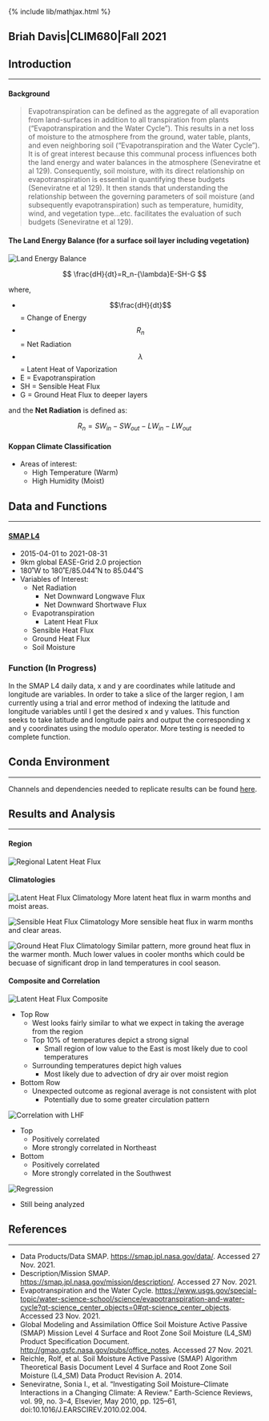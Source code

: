 {% include lib/mathjax.html %}

## Briah Davis|CLIM680|Fall 2021

## Introduction
---
#### Background

> Evapotranspiration can be defined as the aggregate of all evaporation from land-surfaces in addition to all transpiration from plants (“Evapotranspiration and the Water Cycle”). This results in a net loss of moisture to the atmosphere from the ground, water table, plants, and even neighboring soil (“Evapotranspiration and the Water Cycle”). It is of great interest because this communal process influences both the land energy and water balances in the atmosphere (Seneviratne et al 129). Consequently, soil moisture, with its direct relationship on evapotranspiration is essential in quantifying these budgets (Seneviratne et al 129). It then stands that understanding the relationship between the governing parameters of soil moisture (and subsequently evapotranspiration) such as temperature, humidity, wind, and vegetation type…etc. facilitates the evaluation of such budgets (Seneviratne et al 129).


#### The Land Energy Balance (for a surface soil layer including vegetation)

![Land Energy Balance](Seneviratne_LandEnergyBalance.png)

$$
\frac{dH}{dt}=R_n-{\lambda}E-SH-G
$$

where, <br>
* $$\frac{dH}{dt}$$ = Change of Energy <br>
* $$R_n$$ = Net Radiation <br>
* $${\lambda}$$ = Latent Heat of Vaporization <br>
* E = Evapotranspiration <br>
* SH = Sensible Heat Flux <br>
* G = Ground Heat Flux to deeper layers <br>

and the **Net Radiation** is defined as:

$$
R_n=SW_{in}-SW_{out}-LW_{in}-LW_{out}
$$

#### Koppan Climate Classification

* Areas of interest:
    * High Temperature (Warm)
    * High Humidity (Moist)

## Data and Functions
---
#### **[SMAP L4](/SMAP.md)**
 
* 2015-04-01 to 2021-08-31
* 9km global EASE-Grid 2.0 projection
* 180˚W to 180˚E/85.044˚N to 85.044˚S
* Variables of Interest:
	* Net Radiation  
		* Net Downward Longwave Flux
        * Net Downward Shortwave Flux
    * Evapotranspiration           
        * Latent Heat Flux
    * Sensible Heat Flux
    * Ground Heat Flux
	* Soil Moisture
    
### **Function (In Progress)**

In the SMAP L4 daily data, x and y are coordinates while latitude and longitude are variables. In order to take a slice of the larger region, I am currently using a trial and error method of indexing the latitude and longitude variables until I get the desired x and y values. This function seeks to take latitude and longitude pairs and output the corresponding x and y coordinates using the modulo operator. More testing is needed to complete function.

## Conda Environment
---
Channels and dependencies needed to replicate results can be found [here](./env.md).

## Results and Analysis
---

#### Region

![Regional Latent Heat Flux](./Figs/AVG_LHF.png)

#### Climatologies

![Latent Heat Flux Climatology](/Figs/Climo_LHF.png)
More latent heat flux in warm months and moist areas. 


![Sensible Heat Flux Climatology](/Figs/Climo_SHF.png)
More sensible heat flux in warm months and clear areas.

![Ground Heat Flux Climatology](/Figs/Climo_GHF.png)
Similar pattern, more ground heat flux in the warmer month. Much lower values in cooler months which could be becuase of significant drop in land temperatures in cool season. 


#### Composite and Correlation

![Latent Heat Flux Composite](/Figs/LHF_Composite.png)
* Top Row
    * West looks fairly similar to what we expect in taking the average from the region
    * Top 10% of temperatures depict a strong signal
        * Small region of low value to the East is most likely due to cool temperatures
    * Surrounding temperatures depict high values
        * Most likely due to advection of dry air over moist region
* Bottom Row
    * Unexpected outcome as regional average is not consistent with plot
        * Potentially due to some greater circulation pattern
        
![Correlation with LHF](/Figs/LHF_Corr.png)
* Top
    * Positively correlated
    * More strongly correlated in Northeast
* Bottom 
    * Positively correlated
    * More strongly correlated in the Southwest
    
![Regression](/Figs/LHFSMReg.png)
* Still being analyzed
 
        



## References
---

* Data Products/Data SMAP. https://smap.jpl.nasa.gov/data/. Accessed 27 Nov. 2021.
* Description/Mission SMAP. https://smap.jpl.nasa.gov/mission/description/. Accessed 27 Nov. 2021.
* Evapotranspiration and the Water Cycle. https://www.usgs.gov/special-topic/water-science-school/science/evapotranspiration-and-water-cycle?qt-science_center_objects=0#qt-science_center_objects. Accessed 23 Nov. 2021.
* Global Modeling and Assimilation Office Soil Moisture Active Passive (SMAP) Mission Level 4 Surface and Root Zone Soil Moisture (L4_SM) Product Specification Document. http://gmao.gsfc.nasa.gov/pubs/office_notes. Accessed 27 Nov. 2021.
* Reichle, Rolf, et al. Soil Moisture Active Passive (SMAP) Algorithm Theoretical Basis Document Level 4 Surface and Root Zone Soil Moisture (L4_SM) Data Product Revision A. 2014.
* Seneviratne, Sonia I., et al. “Investigating Soil Moisture–Climate Interactions in a Changing Climate: A Review.” Earth-Science Reviews, vol. 99, no. 3–4, Elsevier, May 2010, pp. 125–61, doi:10.1016/J.EARSCIREV.2010.02.004.

